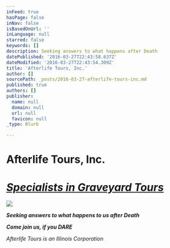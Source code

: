 ```yaml
---
inFeed: true
hasPage: false
inNav: false
isBasedOnUrl: ''
inLanguage: null
starred: false
keywords: []
description: Seeking answers to what happens after Death
datePublished: '2016-03-27T22:43:58.637Z'
dateModified: '2016-03-27T22:43:54.309Z'
title: 'Afterlife Tours, Inc.'
author: []
sourcePath: _posts/2016-03-27-afterlife-tours-inc.md
published: true
authors: []
publisher:
  name: null
  domain: null
  url: null
  favicon: null
_type: Blurb

---
```

# Afterlife Tours, Inc.

# **_[Specialists in Graveyard Tours][0]_**
![](https://the-grid-user-content.s3-us-west-2.amazonaws.com/e5947864-b304-4a74-bc70-67ab497573d9.jpg)

**_Seeking answers to what happens to us after Death_**

**_Come join us, if you DARE_**

_Afterlife Tours is an Illinois Corporation_

[0]: null